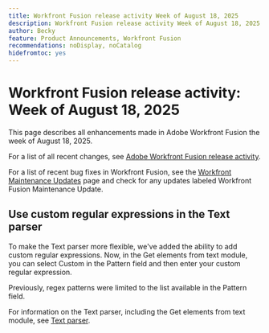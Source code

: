 ```yaml
---
title: Workfront Fusion release activity Week of August 18, 2025
description: Workfront Fusion release activity Week of August 18, 2025
author: Becky
feature: Product Announcements, Workfront Fusion
recommendations: noDisplay, noCatalog
hidefromtoc: yes
---
```

# Workfront Fusion release activity: Week of August 18, 2025

This page describes all enhancements made in Adobe Workfront Fusion the week of August 18, 2025.

For a list of all recent changes, see [Adobe Workfront Fusion release activity](/help/workfront-fusion/fusion-product-releases/fusion-release-activity.md).

For a list of recent bug fixes in Workfront Fusion, see the [Workfront Maintenance Updates](https://experienceleague.adobe.com/en/docs/workfront-known-issues/releases/current-updates) page and check for any updates labeled Workfront Fusion Maintenance Update.

## Use custom regular expressions in the Text parser

To make the Text parser more flexible, we've added the ability to add custom regular expressions. Now, in the Get elements from text module, you can select Custom in the Pattern field and then enter your custom regular expression.

Previously, regex patterns were limited to the list available in the Pattern field.

For information on the Text parser, including the Get elements from text module, see [Text parser](/help/workfront-fusion/references/apps-and-modules/tools-and-transformers/text-parser.md).

